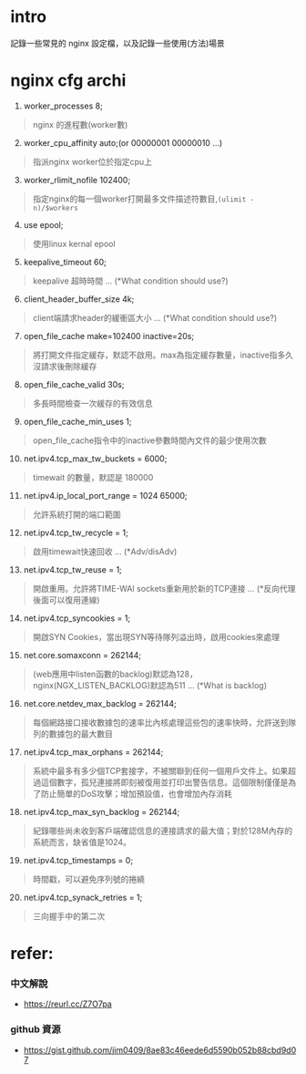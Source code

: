 # intro
記錄一些常見的 nginx 設定檔，以及記錄一些使用(方法)場景

# nginx cfg archi
1. worker_processes 8;
> nginx 的進程數(worker數)

2. worker_cpu_affinity auto;(or 00000001 00000010 ...)
> 指派nginx worker位於指定cpu上

3. worker_rlimit_nofile 102400;
> 指定nginx的每一個worker打開最多文件描述符數目,`(ulimit -n)/$workers`

4. use epool;
> 使用linux kernal epool

5. keepalive_timeout 60;
> keepalive 超時時間 ... (*What condition should use?)

6. client_header_buffer_size 4k;
> client端請求header的緩衝區大小 ... (*What condition should use?)

7. open_file_cache make=102400 inactive=20s;
> 將打開文件指定緩存，默認不啟用。max為指定緩存數量，inactive指多久沒請求後刪除緩存

8. open_file_cache_valid 30s;
> 多長時間檢查一次緩存的有效信息

9. open_file_cache_min_uses 1;
> open_file_cache指令中的inactive參數時間內文件的最少使用次數

10. net.ipv4.tcp_max_tw_buckets = 6000;
> timewait 的數量，默認是 180000

11. net.ipv4.ip_local_port_range = 1024 65000;
> 允許系統打開的端口範圍

12. net.ipv4.tcp_tw_recycle = 1;
> 啟用timewait快速回收 ... (*Adv/disAdv)

13. net.ipv4.tcp_tw_reuse = 1;
> 開啟重用。允許將TIME-WAI sockets重新用於新的TCP連接 ... (*反向代理後面可以復用連線)

14. net.ipv4.tcp_syncookies = 1;
> 開啟SYN Cookies，當出現SYN等待隊列溢出時，啟用cookies來處理

15. net.core.somaxconn = 262144;
> (web應用中listen函數的backlog)默認為128，nginx(NGX_LISTEN_BACKLOG)默認為511 ... (*What is backlog)

16. net.core.netdev_max_backlog = 262144;
> 每個網路接口接收數據包的速率比內核處理這些包的速率快時，允許送到隊列的數據包的最大數目

17. net.ipv4.tcp_max_orphans = 262144;
> 系統中最多有多少個TCP套接字，不被關聯到任何一個用戶文件上。如果超過這個數字，孤兒連接將即刻被復用並打印出警告信息。這個限制僅僅是為了防止簡單的DoS攻擊；增加預設值，也會增加內存消耗

18. net.ipv4.tcp_max_syn_backlog = 262144;
> 紀錄哪些尚未收到客戶端確認信息的連接請求的最大值；對於128M內存的系統而言，缺省值是1024。

19. net.ipv4.tcp_timestamps = 0;
> 時間戳，可以避免序列號的捲繞

20. net.ipv4.tcp_synack_retries = 1;
> 三向握手中的第二次



# refer:
### 中文解說
- https://reurl.cc/Z7O7pa

### github 資源
- https://gist.github.com/jim0409/8ae83c46eede6d5590b052b88cbd9d07

### 

